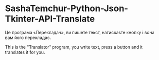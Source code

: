 # SashaTemchur-Python-Json-Tkinter-API-Translate

Це програма «Перекладач», ви пишете текст, натискаєте кнопку і вона вам його перекладає.


This is the "Translator" program, you write text, press a button and it translates it for you.
